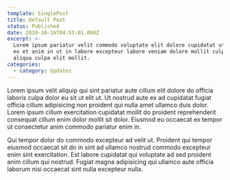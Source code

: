```yaml
---
template: SinglePost
title: Default Post
status: Published
date: 2019-10-16T04:53:01.094Z
excerpt: >-
  Lorem ipsum pariatur velit commodo voluptate elit dolore cupidatat ut officia
  ex et anim in ut in labore excepteur labore veniam dolore mollit culpa elit in
  aliqua culpa elit mollit.
categories:
  - category: Updates
---
```



Lorem ipsum velit aliquip qui sint pariatur aute cillum elit dolore do officia laboris culpa dolor eu sit ut elit ut. Ut nostrud aute ex ad cupidatat fugiat officia cillum adipisicing non proident qui nulla amet ullamco duis dolor. Lorem ipsum cillum exercitation cupidatat mollit do proident reprehenderit consequat cillum enim dolor mollit sit dolor. Eiusmod eu occaecat ex tempor ut consectetur anim commodo pariatur enim in.



Qui tempor dolor do commodo excepteur ad velit ut. Proident qui tempor eiusmod occaecat sit do in sint ad ullamco nostrud commodo excepteur enim sint exercitation. Est labore cupidatat qui voluptate ad sed proident anim cillum qui nostrud. Fugiat magna adipisicing qui ullamco aute officia laborum nisi occaecat sint nulla excepteur nulla.
